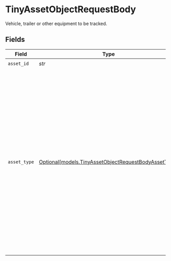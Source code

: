 # TinyAssetObjectRequestBody

Vehicle, trailer or other equipment to be tracked.


## Fields

| Field                                                                                                                                                                                                                                                                                                                                                       | Type                                                                                                                                                                                                                                                                                                                                                        | Required                                                                                                                                                                                                                                                                                                                                                    | Description                                                                                                                                                                                                                                                                                                                                                 | Example                                                                                                                                                                                                                                                                                                                                                     |
| ----------------------------------------------------------------------------------------------------------------------------------------------------------------------------------------------------------------------------------------------------------------------------------------------------------------------------------------------------------- | ----------------------------------------------------------------------------------------------------------------------------------------------------------------------------------------------------------------------------------------------------------------------------------------------------------------------------------------------------------- | ----------------------------------------------------------------------------------------------------------------------------------------------------------------------------------------------------------------------------------------------------------------------------------------------------------------------------------------------------------- | ----------------------------------------------------------------------------------------------------------------------------------------------------------------------------------------------------------------------------------------------------------------------------------------------------------------------------------------------------------- | ----------------------------------------------------------------------------------------------------------------------------------------------------------------------------------------------------------------------------------------------------------------------------------------------------------------------------------------------------------- |
| `asset_id`                                                                                                                                                                                                                                                                                                                                                  | *str*                                                                                                                                                                                                                                                                                                                                                       | :heavy_check_mark:                                                                                                                                                                                                                                                                                                                                          | ID of the asset.                                                                                                                                                                                                                                                                                                                                            | 12443                                                                                                                                                                                                                                                                                                                                                       |
| `asset_type`                                                                                                                                                                                                                                                                                                                                                | [Optional[models.TinyAssetObjectRequestBodyAssetType]](../models/tinyassetobjectrequestbodyassettype.md)                                                                                                                                                                                                                                                    | :heavy_minus_sign:                                                                                                                                                                                                                                                                                                                                          | The operational context in which the asset interacts with the Samsara system. Examples: Vehicle (eg: truck, bus...), Trailer (eg: dry van, reefer, flatbed...), Powered Equipment (eg: dozer, crane...), Unpowered Equipment (eg: container, dumpster...), or Uncategorized.  Valid values: `uncategorized`, `trailer`, `equipment`, `unpowered`, `vehicle` | trailer                                                                                                                                                                                                                                                                                                                                                     |